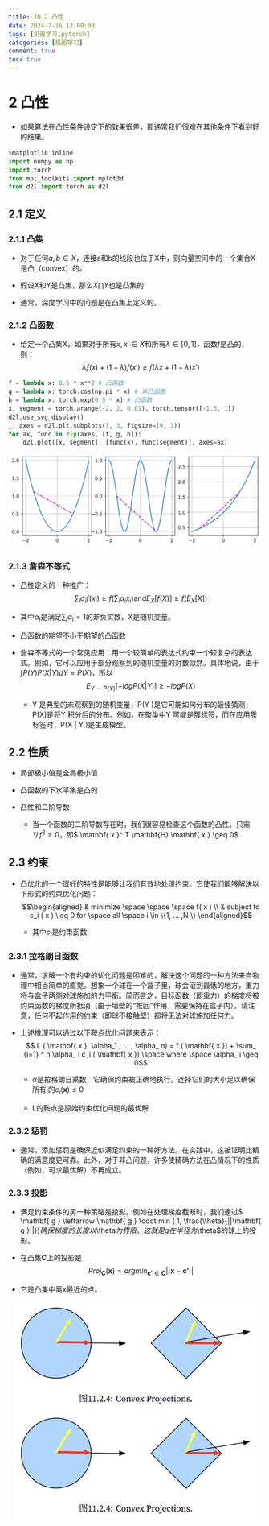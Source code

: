 ```yaml
---
title: 10.2 凸性
date: 2024-7-16 12:00:00
tags: [机器学习,pytorch]
categories: [机器学习]
comment: true
toc: true
---
```

#  
<!--more-->
# 2 凸性

- 如果算法在凸性条件设定下的效果很差，那通常我们很难在其他条件下看到好的结果。


```python
%matplotlib inline
import numpy as np
import torch
from mpl_toolkits import mplot3d
from d2l import torch as d2l
```

## 2.1 定义

### 2.1.1 凸集

- 对于任何$a, b \in X$，连接a和b的线段也位于X中，则向量空间中的一个集合X是凸（convex）的。

- 假设X和Y是凸集，那么$X \bigcap Y$也是凸集的

- 通常，深度学习中的问题是在凸集上定义的。

### 2.1.2 凸函数

- 给定一个凸集X，如果对于所有$x, x' \in X$和所有$\lambda \in [0,1]$，函数f是凸的，则：
$$\lambda f(x) + (1 - \lambda) f( x' ) \geq f( \lambda x + (1 - \lambda) x')$$



```python
f = lambda x: 0.5 * x**2 # 凸函数
g = lambda x: torch.cos(np.pi * x) # 非凸函数
h = lambda x: torch.exp(0.5 * x) # 凸函数
x, segment = torch.arange(-2, 2, 0.01), torch.tensor([-1.5, 1])
d2l.use_svg_display()
_, axes = d2l.plt.subplots(1, 3, figsize=(9, 3))
for ax, func in zip(axes, [f, g, h]):
    d2l.plot([x, segment], [func(x), func(segment)], axes=ax)
```


    
![svg](2_Convexity_files/2_Convexity_3_0.svg)
    


### 2.1.3 詹森不等式

- 凸性定义的一种推广：
$$\sum_i \alpha_ i f(x_i) \geq f \left( \sum_i \alpha_ i x_ i \right) \text{and}  E_ X [ f( X ) ] \geq f ( E_ X [ X ] )$$

- 其中$\alpha_i$是满足$\sum_ i \alpha_i = 1$的非负实数，X是随机变量。

- 凸函数的期望不小于期望的凸函数

- 詹森不等式的一个常见应用：用一个较简单的表达式约束一个较复杂的表达式。例如，它可以应用于部分观察到的随机变量的对数似然。具体地说，由于$\int P(Y) P ( X | Y ) d Y = P ( X )$，所以
  $$ E_ {Y \sim P ( Y ) } [ -log P ( X | Y ) ] \geq -log P ( X )$$

    - Y 是典型的未观察到的随机变量，P(Y )是它可能如何分布的最佳猜测，P(X)是将Y 积分后的分布。例如，在聚类中Y 可能是簇标签，而在应用簇标签时，P(X | Y )是生成模型。

## 2.2 性质

- 局部极小值是全局极小值

- 凸函数的下水平集是凸的

- 凸性和二阶导数

    - 当一个函数的二阶导数存在时，我们很容易检查这个函数的凸性。只需$\nabla f ^ 2 \geq 0$，即$ \mathbf{ x }^ T \mathbf{H} \mathbf{ x } \geq 0$

## 2.3 约束

- 凸优化的一个很好的特性是能够让我们有效地处理约束。它使我们能够解决以下形式的约束优化问题：
  $$\begin{aligned} & minimize \space \space \space f( x ) \\ & subject to c_i ( x ) \leq 0 for \space all \space i \in \{1, ... ,N \} \end{aligned}$$

  - 其中$c_i$是约束函数

### 2.3.1 拉格朗日函数

- 通常，求解一个有约束的优化问题是困难的，解决这个问题的一种方法来自物理中相当简单的直觉。想象一个球在一个盒子里，球会滚到最低的地方，重力将与盒子两侧对球施加的力平衡。简而言之，目标函数（即重力）的梯度将被约束函数的梯度所抵消（由于墙壁的“推回”作用，需要保持在盒子内）。请注意，任何不起作用的约束（即球不接触壁）都将无法对球施加任何力。

- 上述推理可以通过以下鞍点优化问题来表示：
  $$ L ( \mathbf{ x }, \alpha_1 , ... , \alpha_ n) = f ( \mathbf{ x }) + \sum_ {i=1} ^ n  \alpha_ i c_i ( \mathbf{ x }) \space where \space \alpha_ i \geq 0$$

  - $\alpha$是拉格朗日乘数，它确保约束被正确地执行。选择它们的大小足以确保所有i的$c_ i ( \mathbf { x }) \leq 0$

  - L的鞍点是原始约束优化问题的最优解

### 2.3.2 惩罚
- 通常，添加惩罚是确保近似满足约束的一种好方法。在实践中，这被证明比精确的满意度更可靠。此外，对于非凸问题，许多使精确方法在凸情况下的性质（例如，可求最优解）不再成立。

### 2.3.3 投影

- 满足约束条件的另一种策略是投影。例如在处理梯度截断时，我们通过$ \mathbf{ g } \leftarrow \mathbf{ g } \cdot min ( 1, \frac{\theta}{||\mathbf{ g }||})$确保梯度的长度以$\theta$为界限。这就是g在半径为$\theta$的球上的投影。

- 在凸集$\mathbf{ C }$上的投影是
$$Proj_ {\mathbf{ C }} ( \mathbf{ x }) = argmin_{\mathbf{ c' } \in \mathbf{ C }} || \mathbf{ x } - \mathbf{ c' }||$$

- 它是凸集中离x最近的点。

![](../../../../../../themes/yilia/source/img/deeplearning/code/pytorch/10_optimize/2_convexity/1.jpg)
![](img/deeplearning/code/pytorch/10_optimize/2_convexity/1.jpg)
